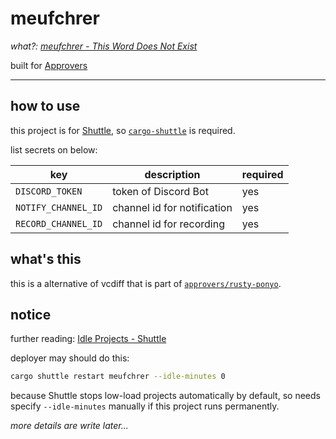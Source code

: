 # meufchrer

*what?: [meufchrer - This Word Does Not Exist](https://l.thisworddoesnotexist.com/MVNf)*

built for [Approvers](https://github.com/approvers)

---

## how to use

this project is for [Shuttle](https://www.shuttle.rs/), so [`cargo-shuttle`](https://crates.io/crates/cargo-shuttle) is required.

list secrets on below:

| key                 | description                 | required |
| ------------------- | --------------------------- | -------- |
| `DISCORD_TOKEN`     | token of Discord Bot        | yes      |
| `NOTIFY_CHANNEL_ID` | channel id for notification | yes      |
| `RECORD_CHANNEL_ID` | channel id for recording    | yes      |

## what's this

this is a alternative of vcdiff that is part of [`approvers/rusty-ponyo`](https://github.com/approvers/rusty-ponyo).

## notice

further reading: [Idle Projects - Shuttle](https://docs.shuttle.rs/getting-started/idle-projects)

deployer may should do this:

```sh
cargo shuttle restart meufchrer --idle-minutes 0
```

because Shuttle stops low-load projects automatically by default, so needs specify `--idle-minutes` manually if this project runs permanently.

*more details are write later...*

